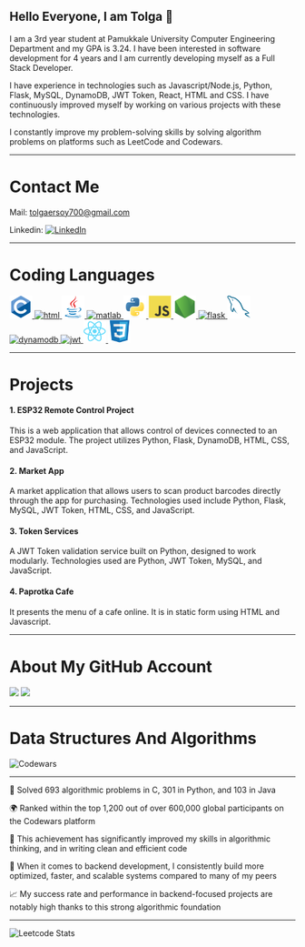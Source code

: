 ## Hello Everyone, I am Tolga 👋

I am a 3rd year student at Pamukkale University Computer Engineering Department and my GPA is 3.24. I have been interested in software development for 4 years and I am currently developing myself as a Full Stack Developer.

I have experience in technologies such as Javascript/Node.js, Python, Flask, MySQL, DynamoDB, JWT Token, React, HTML and CSS. I have continuously improved myself by working on various projects with these technologies.

I constantly improve my problem-solving skills by solving algorithm problems on platforms such as LeetCode and Codewars.

---

# Contact Me

Mail: [tolgaersoy700@gmail.com](mailto:tolgaersoy700@gmail.com)

Linkedin:
[![LinkedIn](https://img.shields.io/badge/-Linkedin-blue?style=for-the-badge&logo=linkedin)](https://www.linkedin.com/in/tolga-ersoy)

---

# Coding Languages

<p align="left">  
  <a href="https://www.cprogramming.com/" target="_blank" rel="noreferrer"> <img src="https://raw.githubusercontent.com/devicons/devicon/master/icons/c/c-original.svg" alt="c" width="40" height="40"/> </a>
  <a href="https://html.spec.whatwg.org/" target="_blank" rel="noreferrer"> <img src="https://cdn.pixabay.com/photo/2017/08/05/11/16/logo-2582748_960_720.png" alt="html" width="40" height="40"/> </a> 
  <a href="https://www.java.com" target="_blank" rel="noreferrer"> <img src="https://raw.githubusercontent.com/devicons/devicon/master/icons/java/java-original.svg" alt="java" width="40" height="40"/> </a> 
  <a href="https://www.mathworks.com/" target="_blank" rel="noreferrer"> <img src="https://upload.wikimedia.org/wikipedia/commons/thumb/2/21/Matlab_Logo.png/1144px-Matlab_Logo.png" alt="matlab" width="40" height="40"/> </a> 
  <a href="https://www.python.org" target="_blank" rel="noreferrer"> <img src="https://raw.githubusercontent.com/devicons/devicon/master/icons/python/python-original.svg" alt="python" width="40" height="40"/> </a> 
  <a href="https://www.javascript.com/" target="_blank" rel="noreferrer"> <img src="https://raw.githubusercontent.com/devicons/devicon/master/icons/javascript/javascript-original.svg" alt="javascript" width="40" height="40"/> </a>
  <a href="https://nodejs.org/" target="_blank" rel="noreferrer"> <img src="https://raw.githubusercontent.com/devicons/devicon/master/icons/nodejs/nodejs-original.svg" alt="nodejs" width="40" height="40"/> </a>
  <a href="https://flask.palletsprojects.com/" target="_blank" rel="noreferrer"> <img src="https://encrypted-tbn0.gstatic.com/images?q=tbn:ANd9GcTmD38KsMgEwahtWc_Nfs5ZVktP9dBc36MUZA&s" alt="flask" width="40" height="40"/> </a>
  <a href="https://www.mysql.com/" target="_blank" rel="noreferrer"> <img src="https://raw.githubusercontent.com/devicons/devicon/master/icons/mysql/mysql-original.svg" alt="mysql" width="40" height="40"/> </a>
  <a href="https://aws.amazon.com/dynamodb/" target="_blank" rel="noreferrer"> <img src="https://upload.wikimedia.org/wikipedia/commons/f/fd/DynamoDB.png" alt="dynamodb" width="40" height="40"/> </a>
  <a href="https://jwt.io/" target="_blank" rel="noreferrer"> <img src="https://w7.pngwing.com/pngs/669/853/png-transparent-security-token-json-web-token-access-token-representational-state-transfer-others-miscellaneous-angle-rectangle-thumbnail.png" alt="jwt" width="40" height="40"/> </a>
  <a href="https://reactjs.org/" target="_blank" rel="noreferrer"> <img src="https://raw.githubusercontent.com/devicons/devicon/master/icons/react/react-original.svg" alt="react" width="40" height="40"/> </a>
  <a href="https://developer.mozilla.org/en-US/docs/Web/CSS" target="_blank" rel="noreferrer"> <img src="https://raw.githubusercontent.com/devicons/devicon/master/icons/css3/css3-original.svg" alt="css" width="40" height="40"/> </a>
</p>


---



# Projects

#### 1. ESP32 Remote Control Project
This is a web application that allows control of devices connected to an ESP32 module. The project utilizes Python, Flask, DynamoDB, HTML, CSS, and JavaScript.

#### 2. Market App
A market application that allows users to scan product barcodes directly through the app for purchasing. Technologies used include Python, Flask, MySQL, JWT Token, HTML, CSS, and JavaScript.

#### 3. Token Services
A JWT Token validation service built on Python, designed to work modularly. Technologies used are Python, JWT Token, MySQL, and JavaScript.

#### 4. Paprotka Cafe
It presents the menu of a cafe online. It is in static form using HTML and Javascript.


---
# About My GitHub Account

<div>
  <img src="https://github-readme-stats.vercel.app/api?username=tolga-ersoy&show_icons=true&locale=en&theme=dark" style="display: inline-block;" />
  <img src="https://github-readme-stats.vercel.app/api/top-langs/?username=tolga-ersoy&theme=dark&hide=html&hide_border=false&include_all_commits=false&count_private=false&layout=compact" />
</div>




---

# Data Structures And Algorithms



![Codewars](https://github.r2v.ch/codewars?user=tolgaersoy&top_languages=true)

---
🧠 Solved 693 algorithmic problems in C, 301 in Python, and 103 in Java

🌍 Ranked within the top 1,200 out of over 600,000 global participants on the Codewars platform

🚀 This achievement has significantly improved my skills in algorithmic thinking, and in writing clean and efficient code

🔧 When it comes to backend development, I consistently build more optimized, faster, and scalable systems compared to many of my peers

📈 My success rate and performance in backend-focused projects are notably high thanks to this strong algorithmic foundation

---

![Leetcode Stats](https://leetcard.jacoblin.cool/tolgaersoy?theme=dark)

